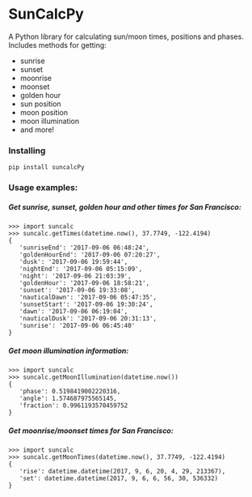 # SunCalcPy

A Python library for calculating sun/moon times, positions and phases.  Includes methods for getting:

 * sunrise
 * sunset 
 * moonrise
 * moonset
 * golden hour
 * sun position 
 * moon position 
 * moon illumination
 * and more!

### Installing

`pip install suncalcPy`

### Usage examples:

##### Get sunrise, sunset, golden hour and other times for San Francisco:

```
>>> import suncalc
>>> suncalc.getTimes(datetime.now(), 37.7749, -122.4194)
{
   'sunriseEnd': '2017-09-06 06:48:24', 
   'goldenHourEnd': '2017-09-06 07:20:27', 
   'dusk': '2017-09-06 19:59:44', 
   'nightEnd': '2017-09-06 05:15:09', 
   'night': '2017-09-06 21:03:39', 
   'goldenHour': '2017-09-06 18:58:21', 
   'sunset': '2017-09-06 19:33:08', 
   'nauticalDawn': '2017-09-06 05:47:35', 
   'sunsetStart': '2017-09-06 19:30:24', 
   'dawn': '2017-09-06 06:19:04', 
   'nauticalDusk': '2017-09-06 20:31:13', 
   'sunrise': '2017-09-06 06:45:40'
}
```

##### Get moon illumination information:

```
>>> import suncalc
>>> suncalc.getMoonIllumination(datetime.now())
{
   'phase': 0.5198419002220316, 
   'angle': 1.574687975565145, 
   'fraction': 0.9961193570459752
}
```

##### Get moonrise/moonset times for San Francisco:

```
>>> import suncalc
>>> suncalc.getMoonTimes(datetime.now(), 37.7749, -122.4194)
{
   'rise': datetime.datetime(2017, 9, 6, 20, 4, 29, 213367), 
   'set': datetime.datetime(2017, 9, 6, 6, 56, 30, 536332)
}
```